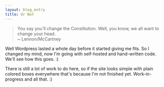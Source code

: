 ```yaml
---
layout: blog_entry
title: Or Not
---
```

> You say you'll change the Constitution. Well, you know, we all want to change your head.  
>~ Lennon/McCartney

Well Wordpress lasted a whole day before it started giving me fits. So I changed my mind, now I'm going with self-hosted and hand-written code. We'll see how this goes. :)

There is still a lot of work to do here, so if the site looks simple with plain colored boxes everywhere that's because I'm not finished yet. Work-in-progress and all that. :)
